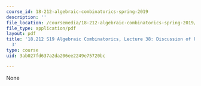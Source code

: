 ```yaml
---
course_id: 18-212-algebraic-combinatorics-spring-2019
description: ''
file_location: /coursemedia/18-212-algebraic-combinatorics-spring-2019/3ab027fd637a2da206ee2249e75720bc_MIT18_212S19_lec38.pdf
file_type: application/pdf
layout: pdf
title: '18.212 S19 Algebraic Combinatorics, Lecture 38: Discussion of Problem Set
  3'
type: course
uid: 3ab027fd637a2da206ee2249e75720bc

---
```

None